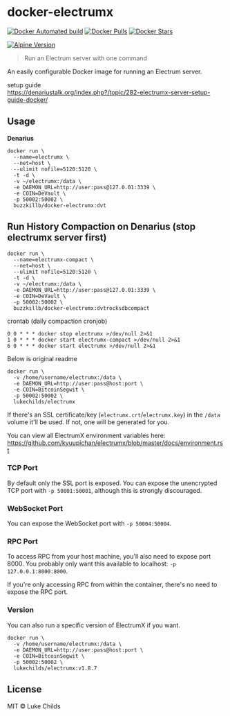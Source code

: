 
# docker-electrumx
[![Docker Automated build](https://img.shields.io/docker/automated/buzzkillb/docker-electrumx.svg?style=for-the-badge&logo=docker)](https://hub.docker.com/r/buzzkillb/docker-electrumx/)
[![Docker Pulls](https://img.shields.io/docker/pulls/buzzkillb/docker-electrumx.svg?style=for-the-badge&logo=docker)](https://hub.docker.com/r/buzzkillb/docker-electrumx/)
[![Docker Stars](https://img.shields.io/docker/stars/buzzkillb/docker-electrumx.svg?style=for-the-badge&logo=docker)](https://hub.docker.com/r/buzzkillb/docker-electrumx/)

[![Alpine Version](https://img.shields.io/badge/Alpine%20version-v3.11-green.svg?style=for-the-badge)](https://alpinelinux.org/) 

> Run an Electrum server with one command

An easily configurable Docker image for running an Electrum server.

setup guide  
https://denariustalk.org/index.php?/topic/282-electrumx-server-setup-guide-docker/

## Usage
**Denarius**
```
docker run \
  --name=electrumx \
  --net=host \
  --ulimit nofile=5120:5120 \
  -t -d \
  -v ~/electrumx:/data \
  -e DAEMON_URL=http://user:pass@127.0.01:3339 \
  -e COIN=DeVault \
  -p 50002:50002 \
  buzzkillb/docker-electrumx:dvt
```

## Run History Compaction on Denarius (stop electrumx server first)  
```
docker run \
  --name=electrumx-compact \
  --net=host \
  --ulimit nofile=5120:5120 \
  -t -d \
  -v ~/electrumx:/data \
  -e DAEMON_URL=http://user:pass@127.0.01:3339 \
  -e COIN=DeVault \
  -p 50002:50002 \
  buzzkillb/docker-electrumx:dvtrocksdbcompact
  ```
crontab (daily compaction cronjob)  
```
0 0 * * * docker stop electrumx >/dev/null 2>&1
1 0 * * * docker start electrumx-compact >/dev/null 2>&1
6 0 * * * docker start electrumx >/dev/null 2>&1
```

Below is original readme
```
docker run \
  -v /home/username/electrumx:/data \
  -e DAEMON_URL=http://user:pass@host:port \
  -e COIN=BitcoinSegwit \
  -p 50002:50002 \
  lukechilds/electrumx
```

If there's an SSL certificate/key (`electrumx.crt`/`electrumx.key`) in the `/data` volume it'll be used. If not, one will be generated for you.

You can view all ElectrumX environment variables here: https://github.com/kyuupichan/electrumx/blob/master/docs/environment.rst

### TCP Port

By default only the SSL port is exposed. You can expose the unencrypted TCP port with `-p 50001:50001`, although this is strongly discouraged.

### WebSocket Port

You can expose the WebSocket port with `-p 50004:50004`.

### RPC Port

To access RPC from your host machine, you'll also need to expose port 8000. You probably only want this available to localhost: `-p 127.0.0.1:8000:8000`.

If you're only accessing RPC from within the container, there's no need to expose the RPC port.

### Version

You can also run a specific version of ElectrumX if you want.

```
docker run \
  -v /home/username/electrumx:/data \
  -e DAEMON_URL=http://user:pass@host:port \
  -e COIN=BitcoinSegwit \
  -p 50002:50002 \
  lukechilds/electrumx:v1.8.7
```

## License

MIT © Luke Childs
